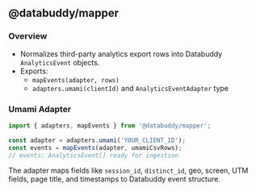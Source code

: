 ## @databuddy/mapper

### Overview
- Normalizes third-party analytics export rows into Databuddy `AnalyticsEvent` objects.
- Exports:
  - `mapEvents(adapter, rows)`
  - `adapters.umami(clientId)` and `AnalyticsEventAdapter` type

### Umami Adapter
```ts
import { adapters, mapEvents } from '@databuddy/mapper';

const adapter = adapters.umami('YOUR_CLIENT_ID');
const events = mapEvents(adapter, umamiCsvRows);
// events: AnalyticsEvent[] ready for ingestion
```

The adapter maps fields like `session_id`, `distinct_id`, geo, screen, UTM fields, page title, and timestamps to Databuddy event structure.